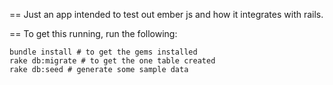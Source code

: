 == Just an app intended to test out ember js and how it integrates with rails. 

== To get this running, run the following:


    bundle install # to get the gems installed
    rake db:migrate # to get the one table created
    rake db:seed # generate some sample data
    